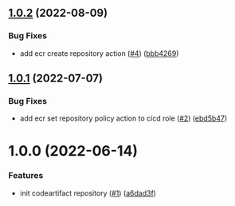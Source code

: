 ## [1.0.2](https://github.com/catalystsquad/terraform-aws-codeartifact/compare/v1.0.1...v1.0.2) (2022-08-09)


### Bug Fixes

* add ecr create repository action ([#4](https://github.com/catalystsquad/terraform-aws-codeartifact/issues/4)) ([bbb4269](https://github.com/catalystsquad/terraform-aws-codeartifact/commit/bbb4269d140a6e7616f7bac84d48715e544e1e72))

## [1.0.1](https://github.com/catalystsquad/terraform-aws-codeartifact/compare/v1.0.0...v1.0.1) (2022-07-07)


### Bug Fixes

* add ecr set repository policy action to cicd role ([#2](https://github.com/catalystsquad/terraform-aws-codeartifact/issues/2)) ([ebd5b47](https://github.com/catalystsquad/terraform-aws-codeartifact/commit/ebd5b4781ee53457fbc52140509afc30afb2594a))

# 1.0.0 (2022-06-14)


### Features

* init codeartifact repository ([#1](https://github.com/catalystsquad/terraform-aws-codeartifact/issues/1)) ([a6dad3f](https://github.com/catalystsquad/terraform-aws-codeartifact/commit/a6dad3f22b7431bf7d7d3ae9853ff1549ee02600))
